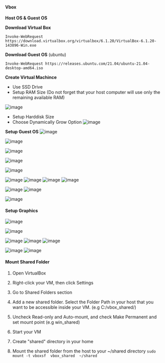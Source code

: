 #### Vbox

**Host OS & Guest OS**

**Download Virtual Box** 
```
Invoke-WebRequest https://download.virtualbox.org/virtualbox/6.1.20/VirtualBox-6.1.20-143896-Win.exe
```

**Download Guest OS** (ubuntu)
```
Invoke-WebRequest https://releases.ubuntu.com/21.04/ubuntu-21.04-desktop-amd64.iso
```

**Create Virtual Machince**
- Use SSD Drive 
- Setup RAM Size (Do not forget that  your host computer will use only the remaining available RAM)

![image](https://user-images.githubusercontent.com/82016952/115802609-d96fc900-a3fc-11eb-8a64-8834279eee0f.png)

- Setup Harddisk Size 
- Choose Dynamically Grow Option
![image](https://user-images.githubusercontent.com/82016952/115802695-002dff80-a3fd-11eb-809d-48868b0a5f62.png)

**Setup Guest OS**
![image](https://user-images.githubusercontent.com/82016952/115802788-26539f80-a3fd-11eb-965a-2940bbb05d1e.png)

![image](https://user-images.githubusercontent.com/82016952/115802873-5602a780-a3fd-11eb-8d38-6e46aa51a55b.png)

![image](https://user-images.githubusercontent.com/82016952/115802997-9104db00-a3fd-11eb-977f-3cef2122fc0e.png)

![image](https://user-images.githubusercontent.com/82016952/115803028-a548d800-a3fd-11eb-8ba4-8ba869e8991c.png)

![image](https://user-images.githubusercontent.com/82016952/115803045-af6ad680-a3fd-11eb-88ce-35ca4c8a141b.png)

![image](https://user-images.githubusercontent.com/82016952/115803064-bf82b600-a3fd-11eb-9689-82483ec45d84.png)
![image](https://user-images.githubusercontent.com/82016952/115803312-39b33a80-a3fe-11eb-9e1a-1ba483b650b0.png)
![image](https://user-images.githubusercontent.com/82016952/115803359-50599180-a3fe-11eb-9c47-9af699830ead.png)
![image](https://user-images.githubusercontent.com/82016952/115803401-6a936f80-a3fe-11eb-87e4-c34ac7567e5e.png)

![image](https://user-images.githubusercontent.com/82016952/115803564-c78f2580-a3fe-11eb-939b-92ce89e12ad9.png)
![image](https://user-images.githubusercontent.com/82016952/115803961-9531f800-a3ff-11eb-886f-c5caaed32853.png)

![image](https://user-images.githubusercontent.com/82016952/115804110-ea6e0980-a3ff-11eb-87b1-0cca9c4f862e.png)

#### Setup Graphics 

![image](https://user-images.githubusercontent.com/82016952/115804323-66685180-a400-11eb-8d28-fb9fb68f85c1.png)

![image](https://user-images.githubusercontent.com/82016952/115804395-89930100-a400-11eb-82a2-5b5d59ee48eb.png)

![image](https://user-images.githubusercontent.com/82016952/115805098-e0e5a100-a401-11eb-8a48-ae1d921bb04b.png)
![image](https://user-images.githubusercontent.com/82016952/115805260-38840c80-a402-11eb-8c97-6238b0a01706.png)
![image](https://user-images.githubusercontent.com/82016952/115805307-56517180-a402-11eb-8aa0-f35df4ae4a27.png)

![image](https://user-images.githubusercontent.com/82016952/115805391-80a32f00-a402-11eb-87f8-efaaaee0d0dc.png)
![image](https://user-images.githubusercontent.com/82016952/115805418-90227800-a402-11eb-9ab7-c2f024bfd8d8.png)

#### Mount Shared Folder
1. Open VirtualBox
1. Right-click your VM, then click Settings
1. Go to Shared Folders section
1. Add a new shared folder. Select the Folder Path in your host that you want to be accessible inside your VM. (e.g C:/vbox_shared/) 
1. Uncheck Read-only and Auto-mount, and check Make Permanent and set mount point (e.g win_shared)
1. Start your VM

1. Create "shared" directory in your home
1. Mount the shared folder from the host to your ~/shared directory
```sudo mount -t vboxsf  vbox_shared  ~/shared```
